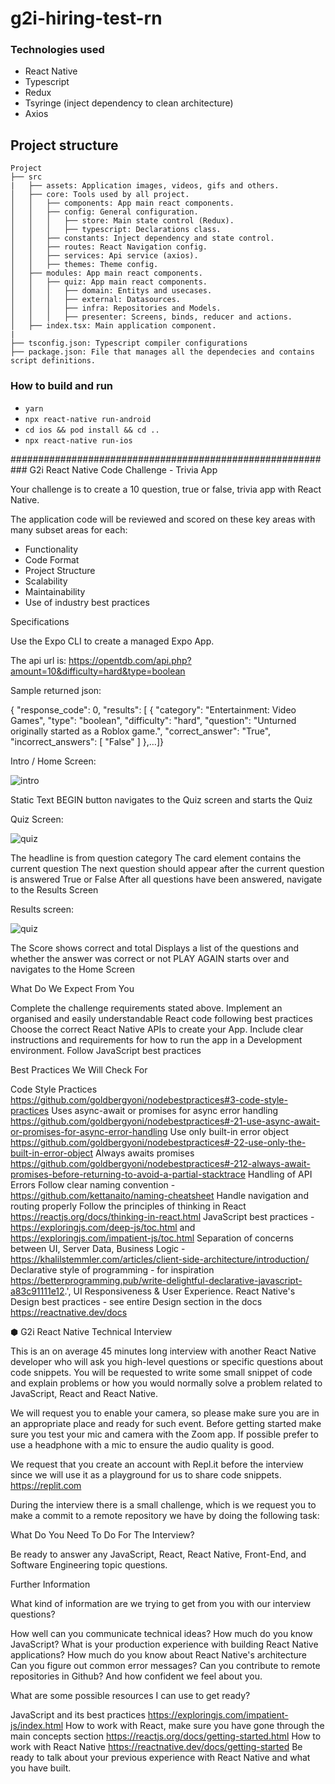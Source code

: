 # g2i-hiring-test-rn

### Technologies used

- React Native
- Typescript
- Redux
- Tsyringe (inject dependency to clean architecture)
- Axios

## Project structure

```
Project
├── src
|   ├── assets: Application images, videos, gifs and others.
│   ├── core: Tools used by all project.
│   │   ├── components: App main react components.
│   │   ├── config: General configuration.
│   │   │   ├── store: Main state control (Redux).
│   │   │   ├── typescript: Declarations class.
│   │   ├── constants: Inject dependency and state control.
│   │   ├── routes: React Navigation config.
│   │   ├── services: Api service (axios).
│   │   ├── themes: Theme config.
│   ├── modules: App main react components.
│   │   ├── quiz: App main react components.
│   │   │   ├── domain: Entitys and usecases.
│   │   │   ├── external: Datasources.
│   │   │   ├── infra: Repositories and Models.
│   │   │   ├── presenter: Screens, binds, reducer and actions.
│   ├── index.tsx: Main application component.
|
├── tsconfig.json: Typescript compiler configurations
├── package.json: File that manages all the dependecies and contains script definitions.

```

### How to build and run

- `yarn`
- `npx react-native run-android`
- `cd ios && pod install && cd ..`
- `npx react-native run-ios`

###########################################################
G2i React Native Code Challenge - Trivia App

Your challenge is to create a 10 question, true or false, trivia app with React Native.

The application code will be reviewed and scored on these key areas with many subset areas for each:

- Functionality
- Code Format
- Project Structure
- Scalability
- Maintainability
- Use of industry best practices

Specifications

Use the Expo CLI to create a managed Expo App.

The api url is: https://opentdb.com/api.php?amount=10&difficulty=hard&type=boolean

Sample returned json:

{
"response_code": 0,
"results": [
{
"category": "Entertainment: Video Games",
"type": "boolean",
"difficulty": "hard",
"question": "Unturned originally started as a Roblox game.",
"correct_answer": "True",
"incorrect_answers": [
"False"
]
},…]}

Intro / Home Screen:

 <img align="center" alt="intro" src="https://raw.githubusercontent.com/g2i/code-challenge-static-assets/master/Intro.png">

Static Text
BEGIN button navigates to the Quiz screen and starts the Quiz

Quiz Screen:

<img align="center" alt="quiz" src="https://raw.githubusercontent.com/g2i/code-challenge-static-assets/master/Quiz.png">

The headline is from question category
The card element contains the current question
The next question should appear after the current question is answered True or False
After all questions have been answered, navigate to the Results Screen

Results screen:

<img align="center" alt="quiz" src="https://raw.githubusercontent.com/g2i/code-challenge-static-assets/master/Score.png">

The Score shows correct and total
Displays a list of the questions and whether the answer was correct or not
PLAY AGAIN starts over and navigates to the Home Screen

What Do We Expect From You

Complete the challenge requirements stated above.
Implement an organised and easily understandable React code following best practices
Choose the correct React Native APIs to create your App.
Include clear instructions and requirements for how to run the app in a Development environment.
Follow JavaScript best practices

Best Practices We Will Check For

Code Style Practices https://github.com/goldbergyoni/nodebestpractices#3-code-style-practices
Uses async-await or promises for async error handling https://github.com/goldbergyoni/nodebestpractices#-21-use-async-await-or-promises-for-async-error-handling
Use only built-in error object https://github.com/goldbergyoni/nodebestpractices#-22-use-only-the-built-in-error-object
Always awaits promises https://github.com/goldbergyoni/nodebestpractices#-212-always-await-promises-before-returning-to-avoid-a-partial-stacktrace
Handling of API Errors
Follow clear naming convention - https://github.com/kettanaito/naming-cheatsheet
Handle navigation and routing properly
Follow the principles of thinking in React https://reactjs.org/docs/thinking-in-react.html
JavaScript best practices - https://exploringjs.com/deep-js/toc.html and https://exploringjs.com/impatient-js/toc.html
Separation of concerns between UI, Server Data, Business Logic - https://khalilstemmler.com/articles/client-side-architecture/introduction/
Declarative style of programming - for inspiration https://betterprogramming.pub/write-delightful-declarative-javascript-a83c91111e12.',
UI Responsiveness & User Experience.
React Native's Design best practices - see entire Design section in the docs https://reactnative.dev/docs

⬢ G2i React Native Technical Interview

This is an on average 45 minutes long interview with another React Native developer who will ask you high-level questions or specific questions about code snippets. You will be requested to write some small snippet of code and explain problems or how you would normally solve a problem related to JavaScript, React and React Native.

We will request you to enable your camera, so please make sure you are in an appropriate place and ready for such event. Before getting started make sure you test your mic and camera with the Zoom app. If possible prefer to use a headphone with a mic to ensure the audio quality is good.

We request that you create an account with Repl.it before the interview since we will use it as a playground for us to share code snippets. https://replit.com

During the interview there is a small challenge, which is we request you to make a commit to a remote repository we have by doing the following task:

What Do You Need To Do For The Interview?

Be ready to answer any JavaScript, React, React Native, Front-End, and Software Engineering topic questions.

Further Information

What kind of information are we trying to get from you with our interview questions?

How well can you communicate technical ideas?
How much do you know JavaScript?
What is your production experience with building React Native applications?
How much do you know about React Native's architecture
Can you figure out common error messages?
Can you contribute to remote repositories in Github?
And how confident we feel about you.

What are some possible resources I can use to get ready?

JavaScript and its best practices https://exploringjs.com/impatient-js/index.html
How to work with React, make sure you have gone through the main concepts section https://reactjs.org/docs/getting-started.html
How to work with React Native https://reactnative.dev/docs/getting-started
Be ready to talk about your previous experience with React Native and what you have built.

